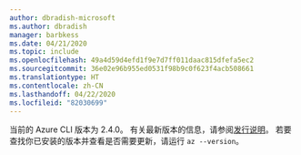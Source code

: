 ```yaml
---
author: dbradish-microsoft
ms.author: dbradish
manager: barbkess
ms.date: 04/21/2020
ms.topic: include
ms.openlocfilehash: 49a4d59d4efd1f9e7d7ff011daac815dfefa5ec2
ms.sourcegitcommit: 36e02e96b955ed0531f98b9c0f623f4acb508661
ms.translationtype: HT
ms.contentlocale: zh-CN
ms.lasthandoff: 04/22/2020
ms.locfileid: "82030699"
---
```

当前的 Azure CLI 版本为 2.4.0。  有关最新版本的信息，请参阅[发行说明](../release-notes-azure-cli.md)。 若要查找你已安装的版本并查看是否需要更新，请运行 `az --version`。
